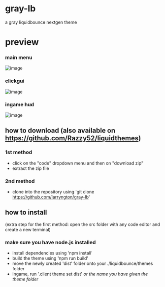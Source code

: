 # gray-lb
a gray liquidbounce nextgen theme

# preview
### main menu
![image](https://github.com/larryngton/gray-lb/assets/143325613/bb45fe8e-a635-49b6-97ac-f892ef9af322)

### clickgui
![image](https://github.com/larryngton/gray-lb/assets/143325613/b064a75f-3d96-4390-9d6d-4b0f4b48eee2)

### ingame hud
![image](https://github.com/larryngton/gray-lb/assets/143325613/8216d303-5cfd-48ad-b879-db012b4dea67)


## how to download (also available on https://github.com/Razzy52/liquidthemes)
### 1st method
  - click on the "code" dropdown menu and then on "download zip"
  - extract the zip file

### 2nd method
  - clone into the repository using 'git clone https://github.com/larryngton/gray-lb'

## how to install
(extra step for the first method: open the src folder with any code editor and create a new terminal)

### make sure you have node.js installed
- install dependencies using 'npm install'
- build the theme using 'npm run build'
- move the newly created 'dist' folder onto your ./liquidbounce/themes folder
- ingame, run '.client theme set dist' *or the name you have given the theme folder*
